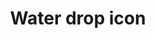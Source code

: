 ---
layout: image
title: Water drop icon
source: original
location: assets/img/icon-protect-water.svg
alt-text: line drawing of water drop over open hands
notes: ""
uses:
    - https://codepen.io/bnaolu/pen/YzNoqJw
---